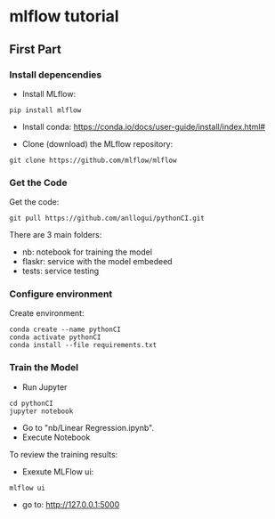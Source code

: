 # mlflow tutorial

## First Part

### Install depencendies

- Install MLflow:

```
pip install mlflow
```

- Install conda: https://conda.io/docs/user-guide/install/index.html#

- Clone (download) the MLflow repository:

``` 
git clone https://github.com/mlflow/mlflow
```

### Get the Code
 
Get the code:
```
git pull https://github.com/anllogui/pythonCI.git
```
There are 3 main folders:
- nb: notebook for training the model
- flaskr: service with the model embedeed
- tests: service testing

### Configure environment

Create environment:
```
conda create --name pythonCI
conda activate pythonCI
conda install --file requirements.txt
```

### Train the Model
- Run Jupyter
```
cd pythonCI
jupyter notebook
```
- Go to "nb/Linear Regression.ipynb".
- Execute Notebook

To review the training results:
- Exexute MLFlow ui:
```
mlflow ui
```
- go to: http://127.0.0.1:5000